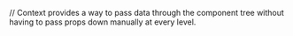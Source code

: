 // Context provides a way to pass data through the component tree without having to pass props down manually at every level.
